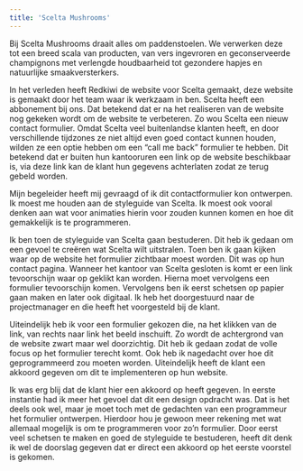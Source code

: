 ```yaml
---
title: 'Scelta Mushrooms'
---
```


Bij Scelta Mushrooms draait alles om paddenstoelen. We verwerken deze tot een breed scala van producten, van vers ingevroren en geconserveerde champignons met verlengde houdbaarheid tot gezondere hapjes en natuurlijke smaakversterkers. 

In het verleden heeft Redkiwi de website voor Scelta gemaakt, deze website is gemaakt door het team waar ik werkzaam in ben. Scelta heeft een abbonement bij ons. Dat betekend dat er na het realiseren van de website nog gekeken wordt om de website te verbeteren. Zo wou Scelta een nieuw contact formulier. Omdat Scelta veel buitenlandse klanten heeft, en door verschillende tijdzones ze niet altijd even goed contact kunnen houden, wilden ze een optie hebben om een “call me back” formulier te hebben. Dit betekend dat er buiten hun kantooruren een link op de website beschikbaar is, via deze link kan de klant hun gegevens achterlaten zodat ze terug gebeld worden. 

Mijn begeleider heeft mij gevraagd of ik dit contactformulier kon ontwerpen. Ik moest me houden aan de styleguide van Scelta. Ik moest ook vooral denken aan wat voor animaties hierin voor zouden kunnen komen en hoe dit gemakkelijk is te programmeren. 

Ik ben toen de styleguide van Scelta gaan bestuderen. Dit heb ik gedaan om een gevoel te creëren wat Scelta wilt uitstralen. Toen ben ik gaan kijken waar op de website het formulier zichtbaar moest worden. Dit was op hun contact pagina. Wanneer het kantoor van Scelta gesloten is komt er een link tevoorschijn waar op geklikt kan worden. Hierna moet vervolgens een formulier tevoorschijn komen. Vervolgens ben ik eerst schetsen op papier gaan maken en later ook digitaal. Ik heb het doorgestuurd naar de projectmanager en die heeft het voorgesteld bij de klant. 

Uiteindelijk heb ik voor een formulier gekozen die, na het klikken van de link, van rechts naar link het beeld inschuift. Zo wordt de achtergrond van de website zwart maar wel doorzichtig. Dit heb ik gedaan zodat de volle focus op het formulier terecht komt. Ook heb ik nagedacht over hoe dit geprogrammeerd zou moeten worden. Uiteindelijk heeft de klant een akkoord gegeven om dit te implementeren op hun website.

Ik was erg blij dat de klant hier een akkoord op heeft gegeven. In eerste instantie had ik meer het gevoel dat dit een design opdracht was. Dat is het deels ook wel, maar je moet toch met de gedachten van een programmeur het formulier ontwerpen. Hierdoor hou je gewoon meer rekening met wat allemaal mogelijk is om te programmeren voor zo’n formulier. Door eerst veel schetsen te maken en goed de styleguide te bestuderen, heeft dit denk ik wel de doorslag gegeven dat er direct een akkoord op het eerste voorstel is gekomen.

